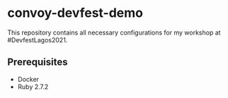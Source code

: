 # convoy-devfest-demo
This repository contains all necessary configurations for my workshop at #DevfestLagos2021. 

## Prerequisites
- Docker
- Ruby 2.7.2
